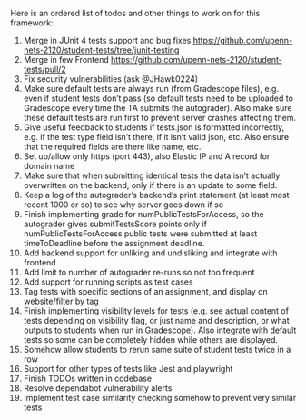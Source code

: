 Here is an ordered list of todos and other things to work on for this framework:

1. Merge in JUnit 4 tests support and bug fixes https://github.com/upenn-nets-2120/student-tests/tree/junit-testing
2. Merge in few Frontend https://github.com/upenn-nets-2120/student-tests/pull/2
3. Fix security vulnerabilities (ask @JHawk0224)
4. Make sure default tests are always run (from Gradescope files), e.g. even if student tests don’t pass (so default tests need to be uploaded to Gradescope every time the TA submits the autograder). Also make sure these default tests are run first to prevent server crashes affecting them.
5. Give useful feedback to students if tests.json is formatted incorrectly, e.g. if the test type field isn’t there, if it isn’t valid json, etc. Also ensure that the required fields are there like name, etc.
6. Set up/allow only https (port 443), also Elastic IP and A record for domain name
7. Make sure that when submitting identical tests the data isn’t actually overwritten on the backend, only if there is an update to some field.
8. Keep a log of the autograder’s backend’s print statement (at least most recent 1000 or so) to see why server goes down if so
9. Finish implementing grade for numPublicTestsForAccess, so the autograder gives submitTestsScore points only if numPublicTestsForAccess public tests were submitted at least timeToDeadline before the assignment deadline.
10. Add backend support for unliking and undisliking and integrate with frontend
11. Add limit to number of autograder re-runs so not too frequent
12. Add support for running scripts as test cases
13. Tag tests with specific sections of an assignment, and display on website/filter by tag
14. Finish implementing visibility levels for tests (e.g. see actual content of tests depending on visibility flag, or just name and description, or what outputs to students when run in Gradescope). Also integrate with default tests so some can be completely hidden while others are displayed.
15. Somehow allow students to rerun same suite of student tests twice in a row
16. Support for other types of tests like Jest and playwright
17. Finish TODOs written in codebase
18. Resolve dependabot vulnerability alerts
19. Implement test case similarity checking somehow to prevent very similar tests

